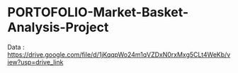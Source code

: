 # PORTOFOLIO-Market-Basket-Analysis-Project
Data : https://drive.google.com/file/d/1jKqqpWo24m1qVZDxN0rxMxg5CLt4WeKb/view?usp=drive_link
